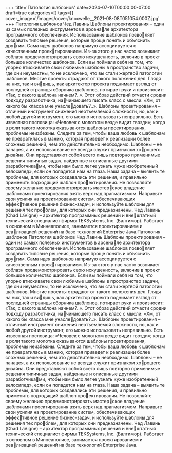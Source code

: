 +++
title='Патология шаблонов'
date=2024-07-10T00:00:00-07:00
draft=true
categories=[]
tags=[]
cover_image='/images/cover/knoxwelle__2021-08-08T051054.000Z.jpg'
+++
Патология шаблонов
Чед Лавинь
Шаблоны проектирования – один из самых полезных инструментов в арсенале архитектора программного обеспечения. Использование шаблонов позволяет создавать типовые решения, которые проще понять и объяснить другим. Сама идея шаблонов напрямую ассоциируется с качественным проектированием. Из-за этого у нас часто возникает соблазн продемонстрировать
свою искушенность, включив в проект большое количество шаблонов. Если
вы поймали себя на том, что упорно втискиваете свои любимые шаблоны
в пространство задачи, где они неуместны, то не исключено, что вы стали
жертвой патологии шаблонов.
Многие проекты страдают от такого положения дел. Глядя на них, так и видишь, как архитектор проекта поднимает взгляд от последней страницы
сборника шаблонов, потирает руки и произносит: «Так, с какого шаблона
начнем?..». Этот образ действий отчасти сродни подходу разработчика, начинающего писать класс с мысли: «Хм, от какого бы класса мне унаследовать?..». Шаблоны проектирования – отличный инструмент снижения
неотъемлемой сложности, но, как и любой другой инструмент, его можно
использовать неправильно. Есть известная пословица: «Человек с молотком
везде видит гвозди»; когда в роли такого молотка оказываются шаблоны
проектирования, проблемы неизбежны. Следите за тем, чтобы ваша любовь
к шаблонам не превратилась в манию, которая приведет к реализации более
сложных решений, чем это действительно необходимо.
Шаблоны – не панацея, а их использование не всегда служит признаком хорошего дизайна. Они представляют собой всего лишь повторно применимые
решения типичных задач, найденные и описанные другими разработчиками, чтобы нам было легче узнать «уже изобретенный велосипед», если он
попадется нам на глаза. Наша задача – выявить те проблемы, для которых
создавались эти решения, и правильно применить подходящий шаблон проектирования. Не позволяйте своему желанию продемонстрировать мастерское владение шаблонами проектирования взять верх над прагматизмом.
Направьте свои усилия на проектирование систем, обеспечивающих эффективное решение бизнес-задач, и используйте шаблоны для решения тех проблем, для которых они предназначены.
Чед Лавинь (Chad LaVigne) – архитектор программных решений и внештатный технический специалист фирмы TEKSystems, Inc. (Балтимор). 
Работает в основном в Миннеаполисе, занимается проектированием и реализацией решений на базе технологий Enterprise Java.Патология шаблонов 
Патология шаблонов
Чед Лавинь
Шаблоны проектирования – один из самых полезных инструментов в арсенале архитектора программного обеспечения. Использование шаблонов позволяет создавать типовые решения, которые проще понять и объяснить другим. Сама идея шаблонов напрямую ассоциируется с качественным проектированием. Из-за этого у нас часто возникает соблазн продемонстрировать
свою искушенность, включив в проект большое количество шаблонов. Если
вы поймали себя на том, что упорно втискиваете свои любимые шаблоны
в пространство задачи, где они неуместны, то не исключено, что вы стали
жертвой патологии шаблонов.
Многие проекты страдают от такого положения дел. Глядя на них, так и видишь, как архитектор проекта поднимает взгляд от последней страницы
сборника шаблонов, потирает руки и произносит: «Так, с какого шаблона
начнем?..». Этот образ действий отчасти сродни подходу разработчика, начинающего писать класс с мысли: «Хм, от какого бы класса мне унаследовать?..». Шаблоны проектирования – отличный инструмент снижения
неотъемлемой сложности, но, как и любой другой инструмент, его можно
использовать неправильно. Есть известная пословица: «Человек с молотком
везде видит гвозди»; когда в роли такого молотка оказываются шаблоны
проектирования, проблемы неизбежны. Следите за тем, чтобы ваша любовь
к шаблонам не превратилась в манию, которая приведет к реализации более
сложных решений, чем это действительно необходимо.
Шаблоны – не панацея, а их использование не всегда служит признаком хорошего дизайна. Они представляют собой всего лишь повторно применимые
решения типичных задач, найденные и описанные другими разработчиками, чтобы нам было легче узнать «уже изобретенный велосипед», если он
попадется нам на глаза. Наша задача – выявить те проблемы, для которых
создавались эти решения, и правильно применить подходящий шаблон проектирования. Не позволяйте своему желанию продемонстрировать мастерское владение шаблонами проектирования взять верх над прагматизмом.
Направьте свои усилия на проектирование систем, обеспечивающих эффективное решение бизнес-задач, и используйте шаблоны для решения тех проблем, для которых они предназначены.
Чед Лавинь (Chad LaVigne) – архитектор программных решений и внештатный технический специалист фирмы TEKSystems, Inc. (Балтимор). 
Работает в основном в Миннеаполисе, занимается проектированием и реализацией решений на базе технологий Enterprise Java.
